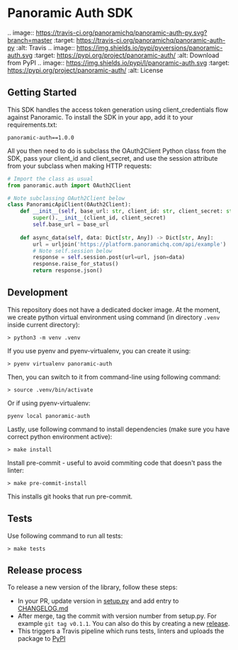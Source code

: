 # Panoramic Auth SDK

.. image:: https://travis-ci.org/panoramichq/panoramic-auth-py.svg?branch=master
  :target: https://travis-ci.org/panoramichq/panoramic-auth-py
  :alt: Travis
.. image:: https://img.shields.io/pypi/pyversions/panoramic-auth.svg
  :target: https://pypi.org/project/panoramic-auth/
  :alt: Download from PyPI
.. image:: https://img.shields.io/pypi/l/panoramic-auth.svg
  :target: https://pypi.org/project/panoramic-auth/
  :alt: License

## Getting Started

This SDK handles the access token generation using client_credentials flow against Panoramic. To install the SDK in your app, add it to your requirements.txt:

    panoramic-auth==1.0.0

All you then need to do is subclass the OAuth2Client Python class from the SDK, pass your client_id and client_secret, and use the session attribute from your subclass when making HTTP requests:

```py
# Import the class as usual
from panoramic.auth import OAuth2Client

# Note subclassing OAuth2Client below
class PanoramicApiClient(OAuth2Client):
    def __init__(self, base_url: str, client_id: str, client_secret: str):
        super().__init__(client_id, client_secret)
        self.base_url = base_url
   
    def async_data(self, data: Dict[str, Any]) -> Dict[str, Any]:
        url = urljoin('https://platform.panoramichq.com/api/example')
        # Note self.session below
        response = self.session.post(url=url, json=data)
        response.raise_for_status()
        return response.json()
```

## Development

This repository does not have a dedicated docker image. At the moment, we create python virtual environment using command (in directory `.venv` inside current directory):

```
> python3 -m venv .venv
```

If you use pyenv and pyenv-virtualenv, you can create it using:

```
> pyenv virtualenv panoramic-auth
```

Then, you can switch to it from command-line using following command:

```
> source .venv/bin/activate
```

Or if using pyenv-virtualenv:

```
pyenv local panoramic-auth
```

Lastly, use following command to install dependencies (make sure you have correct python environment active):

```
> make install
```

Install pre-commit - useful to avoid commiting code that doesn't pass the linter:

```
> make pre-commit-install
```

This installs git hooks that run pre-commit.

## Tests

Use following command to run all tests:

```
> make tests
```

## Release process

To release a new version of the library, follow these steps:

* In your PR, update version in [setup.py](setup.py) and add entry to [CHANGELOG.md](CHANGELOG.md)
* After merge, tag the commit with version number from setup.py. For example `git tag v0.1.1`. You can also do this by creating a new [release](https://github.com/panoramichq/panoramic-auth-py/releases).
* This triggers a Travis pipeline which runs tests, linters and uploads the package to [PyPI]()
